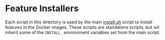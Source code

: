 # Feature Installers

Each script in this directory is used by the main
[install.sh](../../build/install.sh) script to install features in the Docker
images. These scripts are standalone scripts, but wil inherit some of the
`INSTALL_` environment variables set from the main script.
